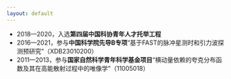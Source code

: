```yaml
---
layout: default
---
```


- 2018—2020，入选**第四届中国科协青年人才托举工程**
- 2016—2021，参与**中国科学院先导B专项**“基于FAST的脉冲星测时和引力波探测预研究”（XDB23010200）
- 2011—2013，参与**国家自然科学青年科学基金项目**“横动量依赖的夸克分布函数及其在高能散射过程中的唯像学”（11005018）
